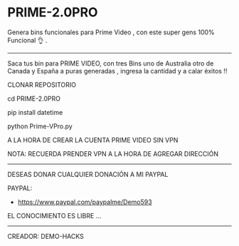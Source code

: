 # PRIME-2.0PRO
Genera bins funcionales para Prime Video , con este super gens 100% Funcional 👌 .

*****
Saca tus bin para PRIME VIDEO,  con tres Bins uno de Australia otro de Canada y España a puras generadas , ingresa la cantidad y a calar éxitos !!

CLONAR REPOSITORIO

cd PRIME-2.0PRO

pip install datetime

python Prime-VPro.py

A LA HORA DE CREAR LA CUENTA PRIME VIDEO SIN VPN

NOTA: RECUERDA PRENDER VPN A LA HORA DE AGREGAR DIRECCIÓN

*****

DESEAS DONAR CUALQUIER DONACIÓN A MI PAYPAL

PAYPAL:

- https://www.paypal.com/paypalme/Demo593

EL CONOCIMIENTO ES LIBRE ...
*****
CREADOR: DEMO-HACKS
